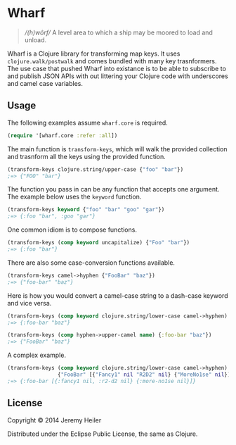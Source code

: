 # Wharf

> */(h)wôrf/* A level area to which a ship may be moored to load and
unload.

Wharf is a Clojure library for transforming map keys. It uses
`clojure.walk/postwalk` and comes bundled with many key trasnformers.
The use case that pushed Wharf into existance is to be able to
subscribe to and publish JSON APIs with out littering your Clojure
code with underscores and camel case variables.

## Usage

The following examples assume `wharf.core` is required.

```clojure
(require '[wharf.core :refer :all])
```

The main function is `transform-keys`, which will walk the provided
collection and trasnform all the keys using the provided function.

```clojure
(transform-keys clojure.string/upper-case {"foo" "bar"})
;=> {"FOO" "bar"}
```

The function you pass in can be any function that accepts one
argument. The example below uses the `keyword` function.

```clojure
(transform-keys keyword {"foo" "bar" "goo" "gar"})
;=> {:foo "bar", :goo "gar"}
```

One common idiom is to compose functions.

```clojure
(transform-keys (comp keyword uncapitalize) {"Foo" "bar"})
;=> {:foo "bar"}
```

There are also some case-conversion functions available.

```clojure
(transform-keys camel->hyphen {"FooBar" "baz"})
;=> {"foo-bar" "baz"}
```

Here is how you would convert a camel-case string to a dash-case
keyword and vice versa.

```clojure
(transform-keys (comp keyword clojure.string/lower-case camel->hyphen) {"FooBar" "baz"})
;=> {:foo-bar "baz"}

(transform-keys (comp hyphen->upper-camel name) {:foo-bar "baz"})
;=> {"FooBar" "baz"}
```

A complex example.

```clojure
(transform-keys (comp keyword clojure.string/lower-case camel->hyphen)
                {"FooBar" [{"Fancy1" nil "R2D2" nil} {"MoreNo1se" nil}]})
;=> {:foo-bar [{:fancy1 nil, :r2-d2 nil} {:more-no1se nil}]}
```

## License

Copyright © 2014 Jeremy Heiler

Distributed under the Eclipse Public License, the same as Clojure.
